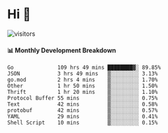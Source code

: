 # Hi 👋
 
![visitors](https://visitor-badge.glitch.me/badge?page_id=sorcererxw.sorcererx)

#### 📊 Monthly Development Breakdown

<!--START_SECTION:waka-->
```text
Go              109 hrs 49 mins ████████▓░ 89.85%
JSON            3 hrs 49 mins   ▒░░░░░░░░░ 3.13%
go.mod          2 hrs 4 mins    ▒░░░░░░░░░ 1.70%
Other           1 hr 50 mins    ▒░░░░░░░░░ 1.50%
Thrift          1 hr 20 mins    ▒░░░░░░░░░ 1.10%
Protocol Buffer 55 mins         ▒░░░░░░░░░ 0.75%
Text            42 mins         ▒░░░░░░░░░ 0.58%
protobuf        42 mins         ▒░░░░░░░░░ 0.57%
YAML            29 mins         ▒░░░░░░░░░ 0.41%
Shell Script    10 mins         ▒░░░░░░░░░ 0.15%
```
<!--END_SECTION:waka-->
